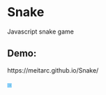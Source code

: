 # Snake
Javascript snake game


<h2>Demo:</h2>
https://meitarc.github.io/Snake/
<br/><br/>
<img src="https://github.com/meitarc/Snake/blob/master/screenshot.png" style="width: 10px;"></img>
